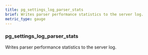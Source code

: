 ```yaml
---
title: pg_settings_log_parser_stats
brief: Writes parser performance statistics to the server log.
metric_type: gauge
---
```

### pg_settings_log_parser_stats

Writes parser performance statistics to the server log.